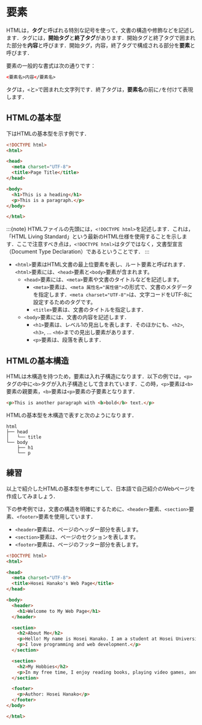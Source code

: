 # 要素

HTMLは，**タグ**と呼ばれる特別な記号を使って，文書の構造や修飾などを記述します．タグには，**開始タグ**と**終了タグ**があります．開始タグと終了タグで囲まれた部分を**内容**と呼びます．開始タグ，内容，終了タグで構成される部分を**要素**と呼びます．

要素の一般的な書式は次の通りです：

```html
<要素名>内容</要素名>
```

タグは，`<`と`>`で囲まれた文字列です．終了タグは，**要素名**の前に`/`を付けて表現します．

## HTMLの基本型

下はHTMLの基本型を示す例です．

```html
<!DOCTYPE html>
<html>

<head>
  <meta charset="UTF-8">
  <title>Page Title</title>
</head>

<body>
  <h1>This is a heading</h1>
  <p>This is a paragraph.</p>
</body>

</html>
```

:::{note}
HTMLファイルの先頭には，`<!DOCTYPE html>`を記述します．これは，「HTML Living Standard」という最新のHTML仕様を使用することを示します．ここで注意すべき点は，`<!DOCTYPE html>`はタグではなく，文書型宣言（Document Type Declaration）であるということです．
:::

- `<html>`要素はHTML文書の最上位要素を表し、ルート要素と呼ばれます．`<html>`要素には、`<head>`要素と`<body>`要素が含まれます。
  - `<head>`要素には、`<meta>`要素や文書のタイトルなどを記述します。
    - `<meta>`要素は、`<meta 属性名="属性値">`の形式で、文書のメタデータを指定します．`<meta charset="UTF-8">`は、文字コードをUTF-8に設定するためのタグです。
    - `<title>`要素は、文書のタイトルを指定します．
  - `<body>`要素には、文書の内容を記述します．
    - `<h1>`要素は、レベル1の見出しを表します．そのほかにも、`<h2>`, `<h3>`, ... `<h6>`までの見出し要素があります．
    - `<p>`要素は、段落を表します．

## HTMLの基本構造

HTMLは木構造を持つため，要素は入れ子構造になります．以下の例では，`<p>`タグの中に`<b>`タグが入れ子構造として含まれています．この時，`<p>`要素は`<b>`要素の親要素，`<b>`要素は`<p>`要素の子要素となります．

```html
<p>This is another paragraph with <b>bold</b> text.</p>
```

HTMLの基本型を木構造で表すと次のようになります．

```
html
├── head
│   └── title
└── body
    ├── h1
    └── p
```

## 練習

以上で紹介したHTMLの基本型を参考にして、日本語で自己紹介のWebページを作成してみましょう．

下の参考例では，文書の構造を明確にするために、`<header>`要素、`<section>`要素、`<footer>`要素を使用しています．

- `<header>`要素は、ページのヘッダー部分を表します。
- `<section>`要素は、ページのセクションを表します。
- `<footer>`要素は、ページのフッター部分を表します。

```html
<!DOCTYPE html>
<html>

<head>
  <meta charset="UTF-8">
  <title>Hosei Hanako's Web Page</title>
</head>

<body>
  <header>
    <h1>Welcome to My Web Page</h1>
  </header>

  <section>
    <h2>About Me</h2>
    <p>Hello! My name is Hosei Hanako. I am a student at Hosei University.</p>
    <p>I love programming and web development.</p>
  </section>

  <section>
    <h2>My Hobbies</h2>
    <p>In my free time, I enjoy reading books, playing video games, and exploring new technologies.</p>
  </section>

  <footer>
    <p>Author: Hosei Hanako</p>
  </footer>
</body>

</html>
```